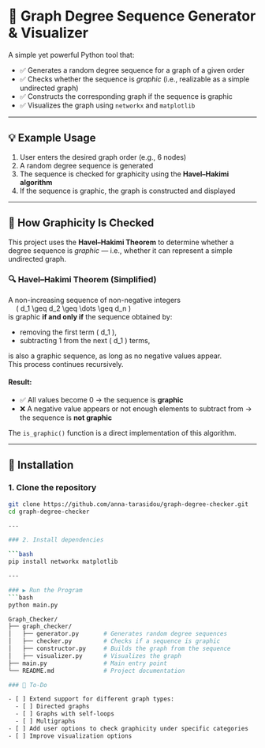 # 🎯 Graph Degree Sequence Generator & Visualizer

A simple yet powerful Python tool that:

- ✅ Generates a random degree sequence for a graph of a given order
- ✅ Checks whether the sequence is *graphic* (i.e., realizable as a simple undirected graph)
- ✅ Constructs the corresponding graph if the sequence is graphic
- ✅ Visualizes the graph using `networkx` and `matplotlib`

---

## 💡 Example Usage

1. User enters the desired graph order (e.g., 6 nodes)
2. A random degree sequence is generated
3. The sequence is checked for graphicity using the **Havel–Hakimi algorithm**
4. If the sequence is graphic, the graph is constructed and displayed

---

## 📐 How Graphicity Is Checked

This project uses the **Havel–Hakimi Theorem** to determine whether a degree sequence is *graphic* — i.e., whether it can represent a simple undirected graph.

### 🔍 Havel–Hakimi Theorem (Simplified)

A non-increasing sequence of non-negative integers  
&nbsp;&nbsp;&nbsp;&nbsp;\( d_1 \geq d_2 \geq \dots \geq d_n \)  
is graphic **if and only if** the sequence obtained by:

- removing the first term \( d_1 \),
- subtracting 1 from the next \( d_1 \) terms,

is also a graphic sequence, as long as no negative values appear.  
This process continues recursively.

#### Result:
- ✅ All values become 0 → the sequence is **graphic**
- ❌ A negative value appears or not enough elements to subtract from → the sequence is **not graphic**

The `is_graphic()` function is a direct implementation of this algorithm.

---

## 🚀 Installation

### 1. Clone the repository

```bash
git clone https://github.com/anna-tarasidou/graph-degree-checker.git
cd graph-degree-checker

---

### 2. Install dependencies

```bash
pip install networkx matplotlib

---

### ▶️ Run the Program
```bash
python main.py

Graph_Checker/
├── graph_checker/
│   ├── generator.py       # Generates random degree sequences
│   ├── checker.py         # Checks if a sequence is graphic
│   ├── constructor.py     # Builds the graph from the sequence
│   ├── visualizer.py      # Visualizes the graph
├── main.py                # Main entry point
└── README.md              # Project documentation

### 📌 To-Do

- [ ] Extend support for different graph types:
  - [ ] Directed graphs
  - [ ] Graphs with self-loops
  - [ ] Multigraphs
- [ ] Add user options to check graphicity under specific categories
- [ ] Improve visualization options
